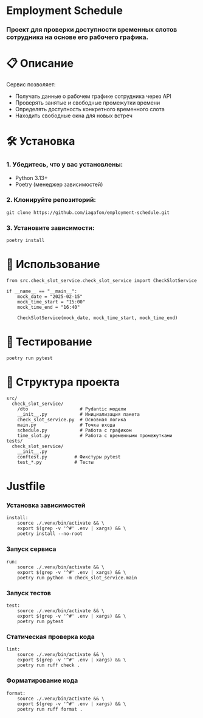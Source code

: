 # Employment Schedule
### Проект для проверки доступности временных слотов сотрудника на основе его рабочего графика.


# 📋 Описание

Сервис позволяет:

- Получать данные о рабочем графике сотрудника через API
- Проверять занятые и свободные промежутки времени
- Определять доступность конкретного временного слота
- Находить свободные окна для новых встреч

# 🛠 Установка

### 1. Убедитесь, что у вас установлены:
- Python 3.13+
- Poetry (менеджер зависимостей)

### 2. Клонируйте репозиторий:
`git clone https://github.com/iagafon/employment-schedule.git`

### 3. Установите зависимости:
`poetry install`

# 🚀 Использование
```
from src.check_slot_service.check_slot_service import CheckSlotService

if __name__ == "__main__":
    mock_date = "2025-02-15"
    mock_time_start = "15:00"
    mock_time_end = "16:40"

    CheckSlotService(mock_date, mock_time_start, mock_time_end)
```

# 🧪 Тестирование
`poetry run pytest`

# 📂 Структура проекта
```
src/
  check_slot_service/
    /dto                   # Pydantic модели
    __init__.py            # Инициализация пакета
    check_slot_service.py  # Основная логика
    main.py                # Точка входа
    schedule.py            # Работа с графиком
    time_slot.py           # Работа с временными промежутками
tests/
  check_slot_service/
    __init__.py
    conftest.py          # Фикстуры pytest
    test_*.py            # Тесты
```

# Justfile
### Установка зависимостей
```
install:
    source ./.venv/bin/activate && \
    export $(grep -v '^#' .env | xargs) && \
    poetry install --no-root
```

### Запуск сервиса
```
run:
    source ./.venv/bin/activate && \
    export $(grep -v '^#' .env | xargs) && \
    poetry run python -m check_slot_service.main
```

### Запуск тестов
```
test:
    source ./.venv/bin/activate && \
    export $(grep -v '^#' .env | xargs) && \
    poetry run pytest
```

### Статическая проверка кода
```
lint:
    source ./.venv/bin/activate && \
    export $(grep -v '^#' .env | xargs) && \
    poetry run ruff check .
```

### Форматирование кода
```
format:
    source ./.venv/bin/activate && \
    export $(grep -v '^#' .env | xargs) && \
    poetry run ruff format .
```
